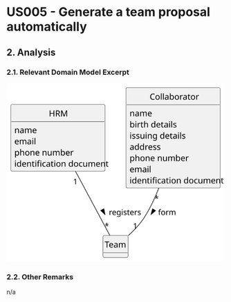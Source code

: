 # US005 - Generate a team proposal automatically 

## 2. Analysis

### 2.1. Relevant Domain Model Excerpt 

![Domain Model](svg/us005-domain-model.svg)

### 2.2. Other Remarks

n/a